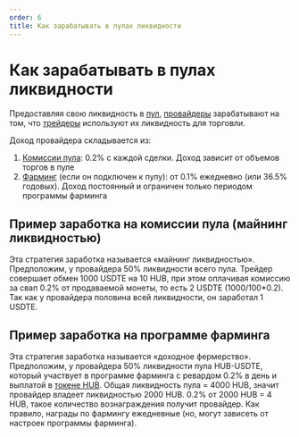 ```yaml
---
order: 6
title: Как зарабатывать в пулах ликвидности
---
```


# Как зарабатывать в пулах ликвидности

Предоставляя свою ликвидность в [пул](/ru/earn/liquidity-pools), [провайдеры](/ru/earn/liquidity-providers) зарабатывают на том, что [трейдеры](/ru/earn/trading) используют их ликвидность для торговли.

Доход провайдера складывается из:

1. [Комиссии пула](/ru/earn/lp-fees): 0.2% с каждой сделки. Доход зависит от объемов торгов в пуле
2. [Фарминг](/ru/earn/farm) (если он подключен к пулу): от 0.1% ежедневно (или 36.5% годовых). Доход постоянный и ограничен только периодом программы фарминга

## Пример заработка на комиссии пула (майнинг ликвидностью)

Эта стратегия заработка называется «майнинг ликвидностью». Предположим, у провайдера 50% ликвидности всего пула. Трейдер совершает обмен 1000 USDTE на 10 HUB, при этом оплачивая комиссию за свап 0.2% от продаваемой монеты, то есть 2 USDTE (1000/100*0.2). Так как у провайдера половина всей ликвидности, он заработал 1 USDTE.

## Пример заработка на программе фарминга

Эта стратегия заработка называется «доходное фермерство». Предположим, у провайдера 50% ликвидности пула HUB-USDTE, который участвует в программе фарминга с ревардом 0.2% в день и выплатой в [токене HUB](/ru/earn/hub). Общая ликвидность пула = 4000 HUB, значит провайдер владеет ликвидностью 2000 HUB. 0.2% от 2000 HUB = 4 HUB, такое количество вознаграждения получит провайдер. Как правило, награды по фармингу ежедневные (но, могут зависеть от настроек программы фарминга).
